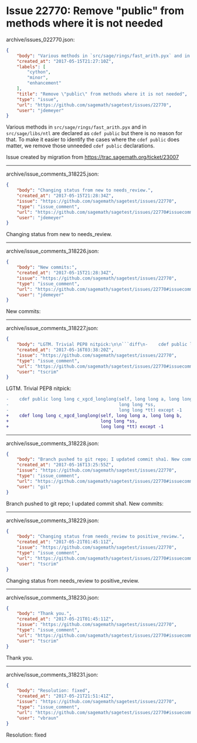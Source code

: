 # Issue 22770: Remove "public" from methods where it is not needed

archive/issues_022770.json:
```json
{
    "body": "Various methods in `src/sage/rings/fast_arith.pyx` and in `src/sage/libs/ntl` are declared as `cdef public` but there is no reason for that. To make it easier to identify the cases where the `cdef public` does matter, we remove those unneeded `cdef public` declarations.\n\nIssue created by migration from https://trac.sagemath.org/ticket/23007\n\n",
    "created_at": "2017-05-15T21:27:10Z",
    "labels": [
        "cython",
        "minor",
        "enhancement"
    ],
    "title": "Remove \"public\" from methods where it is not needed",
    "type": "issue",
    "url": "https://github.com/sagemath/sagetest/issues/22770",
    "user": "jdemeyer"
}
```
Various methods in `src/sage/rings/fast_arith.pyx` and in `src/sage/libs/ntl` are declared as `cdef public` but there is no reason for that. To make it easier to identify the cases where the `cdef public` does matter, we remove those unneeded `cdef public` declarations.

Issue created by migration from https://trac.sagemath.org/ticket/23007





---

archive/issue_comments_318225.json:
```json
{
    "body": "Changing status from new to needs_review.",
    "created_at": "2017-05-15T21:28:34Z",
    "issue": "https://github.com/sagemath/sagetest/issues/22770",
    "type": "issue_comment",
    "url": "https://github.com/sagemath/sagetest/issues/22770#issuecomment-318225",
    "user": "jdemeyer"
}
```

Changing status from new to needs_review.



---

archive/issue_comments_318226.json:
```json
{
    "body": "New commits:",
    "created_at": "2017-05-15T21:28:34Z",
    "issue": "https://github.com/sagemath/sagetest/issues/22770",
    "type": "issue_comment",
    "url": "https://github.com/sagemath/sagetest/issues/22770#issuecomment-318226",
    "user": "jdemeyer"
}
```

New commits:



---

archive/issue_comments_318227.json:
```json
{
    "body": "LGTM. Trivial PEP8 nitpick:\n\n```diff\n-    cdef public long long c_xgcd_longlong(self, long long a, long long b,\n-                                          long long *ss,\n-                                          long long *tt) except -1\n+    cdef long long c_xgcd_longlong(self, long long a, long long b,\n+                                   long long *ss,\n+                                   long long *tt) except -1\n```\n",
    "created_at": "2017-05-16T03:38:20Z",
    "issue": "https://github.com/sagemath/sagetest/issues/22770",
    "type": "issue_comment",
    "url": "https://github.com/sagemath/sagetest/issues/22770#issuecomment-318227",
    "user": "tscrim"
}
```

LGTM. Trivial PEP8 nitpick:

```diff
-    cdef public long long c_xgcd_longlong(self, long long a, long long b,
-                                          long long *ss,
-                                          long long *tt) except -1
+    cdef long long c_xgcd_longlong(self, long long a, long long b,
+                                   long long *ss,
+                                   long long *tt) except -1
```




---

archive/issue_comments_318228.json:
```json
{
    "body": "Branch pushed to git repo; I updated commit sha1. New commits:",
    "created_at": "2017-05-16T13:25:55Z",
    "issue": "https://github.com/sagemath/sagetest/issues/22770",
    "type": "issue_comment",
    "url": "https://github.com/sagemath/sagetest/issues/22770#issuecomment-318228",
    "user": "git"
}
```

Branch pushed to git repo; I updated commit sha1. New commits:



---

archive/issue_comments_318229.json:
```json
{
    "body": "Changing status from needs_review to positive_review.",
    "created_at": "2017-05-21T01:45:11Z",
    "issue": "https://github.com/sagemath/sagetest/issues/22770",
    "type": "issue_comment",
    "url": "https://github.com/sagemath/sagetest/issues/22770#issuecomment-318229",
    "user": "tscrim"
}
```

Changing status from needs_review to positive_review.



---

archive/issue_comments_318230.json:
```json
{
    "body": "Thank you.",
    "created_at": "2017-05-21T01:45:11Z",
    "issue": "https://github.com/sagemath/sagetest/issues/22770",
    "type": "issue_comment",
    "url": "https://github.com/sagemath/sagetest/issues/22770#issuecomment-318230",
    "user": "tscrim"
}
```

Thank you.



---

archive/issue_comments_318231.json:
```json
{
    "body": "Resolution: fixed",
    "created_at": "2017-05-21T21:51:41Z",
    "issue": "https://github.com/sagemath/sagetest/issues/22770",
    "type": "issue_comment",
    "url": "https://github.com/sagemath/sagetest/issues/22770#issuecomment-318231",
    "user": "vbraun"
}
```

Resolution: fixed
